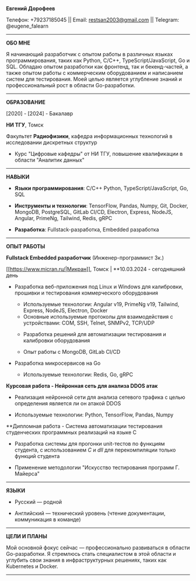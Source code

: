 
**Евгений Дорофеев** 

Телефон: +79237185045 || Email: restsan2003@gmail.com || Telegram: @eugene_falearn

---

**ОБО МНЕ** 

Я начинающий разработчик с опытом работы в различных языках программирования, таких как Python, C/C++, TypeScript/JavaScript, Go и SQL. Обладаю опытом разработки как фронтенд, так и бекенд-частей, а также опытом работы с коммерческим оборудованием и написанием систем для тестирования. Моей целью является углубление знаний и профессиональный рост в области Go-разработки.

---

**ОБРАЗОВАНИЕ** 

[2020] - [2024] - Бакалавр 

**НИ ТГУ**, Томск

Факультет **Радиофизики**, кафедра информационных технологий в исследовании дискретных структур

- Курс "Цифровые кафедры" от НИ ТГУ, повышение квалификации в области "Аналитик данных"

---

**НАВЫКИ** 

- **Языки программирования**: C/C++ Python, TypeScript/JavaScript, Go, SQL 

- **Инструменты и технологии**: TensorFlow, Pandas, Numpy, Git, Docker, MongoDB, PostgreSQL, GitLab CI/CD, Electron, Express, NodeJS, Angular, PrimeNg, Tailwind, Redis, gRPC

- **Разработка**: Fullstack-разработка, Embedded разработка

---

**ОПЫТ РАБОТЫ**

**Fullstack Embedded разработчик** (Инженер-программист 3к.)

[[https://www.micran.ru/|Микран]], Томск | **10.03.2024 - сегодняшний день

- Разработка веб-приложения под Linux и Windows для калибровки, прошивки и тестирования коммерческого оборудования 

	- Используемые технологии: Angular v19, PrimeNg v19, Tailwind, Express, NodeJS, Electron, Docker
	
	* Основные используемые протоколы для взаимодействия с устройствами: COM, SSH, Telnet, SNMPv2, TCP/UDP
	
	- Разработка решений для автоматизации тестирования и калибровки оборудования
	
	- Опыт работы с MongoDB, GitLab CI/CD

- Разработка микросервисов на Go
	- Используемые технологии: Redis, Go, gRPC

**Курсовая работа - Нейронная сеть для анализа DDOS атак** 

- Реализация нейронной сети для анализа сетевого трафика с целью определения является ли он атакой DDOS 

- Используемые технологии: Python, TensorFlow, Pandas, Numpy

**Дипломная работа - Система автоматизации тестирования студенческих программных реализаций на языке C

- Разработка системы для прогонки unit-тестов по функциям студента, с использованием *C* и *dll* для перекомпиляции только функций студента 

- Применение методологии "Искусство тестирования программ Г. Майерса"

---

**ЯЗЫКИ** 

- Русский — родной 

- Английский — технический уровень (чтение документации, коммуникация в команде)

---

**ЦЕЛИ И ПЛАНЫ** 

Мой основной фокус сейчас — профессионально развиваться в области Go-разработки. Я стремлюсь стать специалистом в этой области и углубить свои знания в инфраструктурных решениях, таких как Kubernetes и Docker.

---

<!---
falearn228/falearn228 is a ✨ special ✨ repository because its `README.md` (this file) appears on your GitHub profile.
You can click the Preview link to take a look at your changes.
--->
